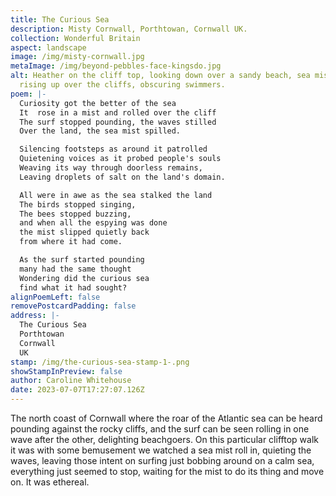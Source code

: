 ```yaml
---
title: The Curious Sea
description: Misty Cornwall, Porthtowan, Cornwall UK.
collection: Wonderful Britain
aspect: landscape
image: /img/misty-cornwall.jpg
metaImage: /img/beyond-pebbles-face-kingsdo.jpg
alt: Heather on the cliff top, looking down over a sandy beach, sea mist is
  rising up over the cliffs, obscuring swimmers.
poem: |-
  Curiosity got the better of the sea
  It  rose in a mist and rolled over the cliff
  The surf stopped pounding, the waves stilled 
  Over the land, the sea mist spilled.

  Silencing footsteps as around it patrolled
  Quietening voices as it probed people's souls
  Weaving its way through doorless remains,
  Leaving droplets of salt on the land's domain.

  All were in awe as the sea stalked the land
  The birds stopped singing,
  The bees stopped buzzing,
  and when all the espying was done
  the mist slipped quietly back 
  from where it had come. 

  As the surf started pounding 
  many had the same thought
  Wondering did the curious sea 
  find what it had sought?
alignPoemLeft: false
removePostcardPadding: false
address: |-
  The Curious Sea
  Porthtowan
  Cornwall
  UK
stamp: /img/the-curious-sea-stamp-1-.png
showStampInPreview: false
author: Caroline Whitehouse
date: 2023-07-07T17:27:07.126Z
---
```

The north coast of Cornwall where the roar of the Atlantic sea can be heard pounding against the rocky cliffs, and the surf can be seen rolling in one wave after the other, delighting beachgoers. On this particular clifftop walk it was with some bemusement we watched a sea mist roll in, quieting the waves, leaving those intent on surfing just bobbing around on a calm sea, everything just seemed to stop, waiting for the mist to do its thing and move on. It was ethereal.